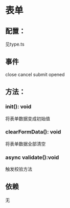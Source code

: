 # 表单
## 配置：
见type.ts

## 事件
close
cancel
submit
opened

## 方法：
### init(): void
将表单数据变成初始值

### clearFormData(): void
将表单数据全部清空

### async validate():void
触发校验方法

## 依赖
无


